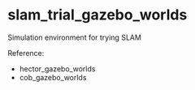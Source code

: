 slam_trial_gazebo_worlds
====

Simulation environment for trying SLAM

Reference:
* hector_gazebo_worlds
* cob_gazebo_worlds
